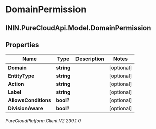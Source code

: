 # DomainPermission

## ININ.PureCloudApi.Model.DomainPermission

## Properties

|Name | Type | Description | Notes|
|------------ | ------------- | ------------- | -------------|
| **Domain** | **string** |  | [optional] |
| **EntityType** | **string** |  | [optional] |
| **Action** | **string** |  | [optional] |
| **Label** | **string** |  | [optional] |
| **AllowsConditions** | **bool?** |  | [optional] |
| **DivisionAware** | **bool?** |  | [optional] |



_PureCloudPlatform.Client.V2 239.1.0_
